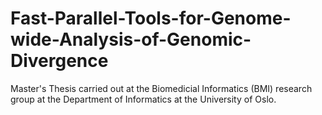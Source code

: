 # Fast-Parallel-Tools-for-Genome-wide-Analysis-of-Genomic-Divergence
Master's Thesis carried out at the Biomedicial Informatics (BMI) research group at the Department of Informatics at the University of Oslo. 
